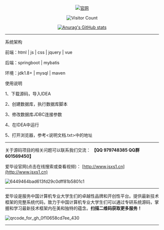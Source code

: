 <div id="title" align=center>


[![官网](https://img.shields.io/badge/%E5%AE%98%E7%BD%91-%E7%88%B1%E6%AF%95%E8%AE%BE%E5%AE%98%E7%BD%91-yello)](http://jsxs1.cn)

![Visitor Count](https://profile-counter.glitch.me/hjsdjko/count.svg)

[github-sub-title:img]: https://readme-typing-svg.herokuapp.com?font=Segoe+Script&center=true&lines=hjsdjko

[![Anurag's GitHub stats](https://github-readme-stats.vercel.app/api?username=hjsdjko&show_icons=true&theme=tokyonight)](https://b23.tv/iEJTnPp)

</div>

***************************************************************

系统架构

前端：html | js | css | jquery | vue

后端：springboot | mybatis

环境：jdk1.8+ | mysql | maven

使用说明

1、下载源码，导入IDEA

2、创建数据库，执行数据库脚本

3、修改数据库JDBC连接参数

4、在IDEA中运行

5、打开浏览器，参考<说明文档.txt>中的地址

---

关于源码项目的相关问题可以联系我们交流： **【QQ 979748385 QQ群 601569450】** 

爱毕设官网(点击在线搜索或查看视频)： [http://www.jsxs1.cn](http://www.jsxs1.cn)

![6449464bad613fd29c0dff81b5801c1](https://github.com/hjsdjko/hjsdjko/assets/120558513/09704eae-2d88-4f15-9e77-d82df3acd18f)



---

爱毕设是服务中国计算机专业大学生们的卓越性品牌和开创性平台。提供最新技术框架的完整系统代码，致力于中国计算机专业大学生们可以通过专研系统源码，掌握和学习最新技术框架内在美和独特的蕴含。**扫描二维码获取更多服务！**



![qrcode_for_gh_0f10658cd7ee_430](https://github.com/hjsdjko/onlyzaixianshangcheng/assets/120558513/edfc28fc-d9df-4e81-ac62-d02aa360e379)

***************************************************************
